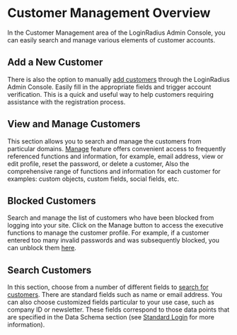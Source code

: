 # Customer Management Overview

In the Customer Management area of the LoginRadius Admin Console, you can easily search and manage various elements of customer accounts.

## Add a New Customer

There is also the option to manually [add customers](/customer-management/add-a-new-customer/) through the LoginRadius Admin Console. Easily fill in the appropriate fields and trigger account verification. This is a quick and useful way to help customers requiring assistance with the registration process.

## View and Manage Customers

This section allows you to search and manage the customers from particular domains. [Manage](/customer-management/profile-view/) feature offers convenient access to frequently referenced functions and information, for example, email address, view or edit profile, reset the password, or delete a customer, Also the comprehensive range of functions and information for each customer for examples: custom objects, custom fields, social fields, etc.

## Blocked Customers

Search and manage the list of customers who have been blocked from logging into your site. Click on the Manage button to access the executive functions to manage the customer profile. For example, if a customer entered too many invalid passwords and was subsequently blocked, you can unblock them [here](/customer-management/blocked-customer/).

## Search Customers

In this section, choose from a number of different fields to [search for customers](/customer-management/search-customers). There are standard fields such as name or email address. You can also choose customized fields particular to your use case, such as company ID or newsletter. These fields correspond to those data points that are specified in the Data Schema section (see [Standard Login](/authentication/quick-start/standard-login/) for more information).

